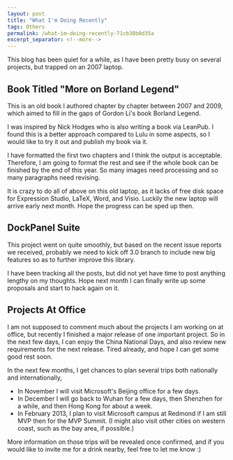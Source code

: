 ```yaml
---
layout: post
title: "What I'm Doing Recently"
tags: Others
permalink: /what-im-doing-recently-71cb38b0d35a
excerpt_separator: <!--more-->
---
```

This blog has been quiet for a while, as I have been pretty busy on several projects, but trapped on an 2007 laptop.
<!--more-->

## Book Titled "More on Borland Legend"

This is an old book I authored chapter by chapter between 2007 and 2009, which aimed to fill in the gaps of Gordon Li's book Borland Legend.

I was inspired by Nick Hodges who is also writing a book via LeanPub. I found this is a better approach compared to Lulu in some aspects, so I would like to try it out and publish my book via it.

I have formatted the first two chapters and I think the output is acceptable. Therefore, I am going to format the rest and see if the whole book can be finished by the end of this year. So many images need processing and so many paragraphs need revising.

It is crazy to do all of above on this old laptop, as it lacks of free disk space for Expression Studio, LaTeX, Word, and Visio. Luckily the new laptop will arrive early next month. Hope the progress can be sped up then.

## DockPanel Suite

This project went on quite smoothly, but based on the recent issue reports we received, probably we need to kick off 3.0 branch to include new big features so as to further improve this library.

I have been tracking all the posts, but did not yet have time to post anything lengthy on my thoughts. Hope next month I can finally write up some proposals and start to hack again on it.

## Projects At Office

I am not supposed to comment much about the projects I am working on at office, but recently I finished a major release of one important project. So in the next few days, I can enjoy the China National Days, and also review new requirements for the next release. Tired already, and hope I can get some good rest soon.

In the next few months, I get chances to plan several trips both nationally and internationally,

* In November I will visit Microsoft's Beijing office for a few days.
* In December I will go back to Wuhan for a few days, then Shenzhen for a while, and then Hong Kong for about a week.
* In February 2013, I plan to visit Microsoft campus at Redmond if I am still MVP then for the MVP Summit. (I might also visit other cities on western coast, such as the bay area, if possible.)

More information on those trips will be revealed once confirmed, and if you would like to invite me for a drink nearby, feel free to let me know :)

